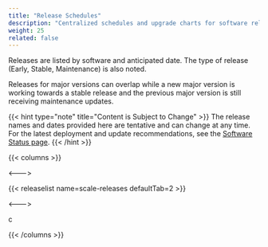 ```yaml
---
title: "Release Schedules"
description: "Centralized schedules and upgrade charts for software releases."
weight: 25
related: false
---
```


Releases are listed by software and anticipated date.
The type of release (Early, Stable, Maintenance) is also noted.

Releases for major versions can overlap while a new major version is working towards a stable release and the previous major version is still receiving maintenance updates.

{{< hint type="note" title="Content is Subject to Change" >}}
The release names and dates provided here are tentative and can change at any time.
For the latest deployment and update recommendations, see the [Software Status page](https://www.truenas.com/software-status/).
{{< /hint >}}

{{< columns >}}

<--->

{{< releaselist name=scale-releases defaultTab=2 >}}

<--->

c

{{< /columns >}}
